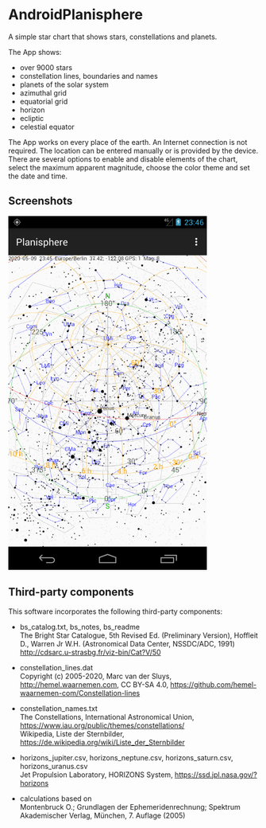 # AndroidPlanisphere

A simple star chart that shows stars, constellations and planets.

The App shows:

- over 9000 stars
- constellation lines, boundaries and names
- planets of the solar system
- azimuthal grid
- equatorial grid
- horizon
- ecliptic
- celestial equator

The App works on every place of the earth. An Internet connection is not
required. The location can be entered manually or is provided by the
device. There are several options to enable and disable elements of the
chart, select the maximum apparent magnitude, choose the color theme and set the
date and time.



## Screenshots

<img src="metadata/en-US/images/phoneScreenshots/screenshot_01.png" width="400"/>


## Third-party components

This software incorporates the following third-party components:

* bs_catalog.txt, bs_notes, bs_readme  
  The Bright Star Catalogue,  5th Revised Ed. (Preliminary Version), Hoffleit
  D., Warren Jr W.H. (Astronomical Data Center, NSSDC/ADC, 1991)
  http://cdsarc.u-strasbg.fr/viz-bin/Cat?V/50

* constellation_lines.dat  
  Copyright (c) 2005-2020, Marc van der Sluys, http://hemel.waarnemen.com,
  CC BY-SA 4.0, https://github.com/hemel-waarnemen-com/Constellation-lines

* constellation_names.txt  
  The Constellations, International Astronomical Union,
  https://www.iau.org/public/themes/constellations/  
  Wikipedia, Liste der Sternbilder, https://de.wikipedia.org/wiki/Liste_der_Sternbilder

* horizons_jupiter.csv, horizons_neptune.csv, horizons_saturn.csv, horizons_uranus.csv  
  Jet Propulsion Laboratory, HORIZONS System, https://ssd.jpl.nasa.gov/?horizons

* calculations based on  
  Montenbruck O.; Grundlagen der Ephemeridenrechnung; Spektrum Akademischer
  Verlag, München, 7. Auflage (2005)
